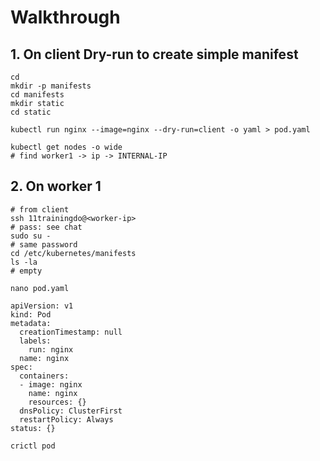 # Walkthrough 

## 1. On client Dry-run to create simple manifest 

```
cd
mkdir -p manifests
cd manifests
mkdir static
cd static
```

```
kubectl run nginx --image=nginx --dry-run=client -o yaml > pod.yaml 
```

```
kubectl get nodes -o wide
# find worker1 -> ip -> INTERNAL-IP
```

## 2. On worker 1

```
# from client
ssh 11trainingdo@<worker-ip>
# pass: see chat
sudo su -
# same password
cd /etc/kubernetes/manifests
ls -la
# empty
```

```
nano pod.yaml
```

```
apiVersion: v1
kind: Pod
metadata:
  creationTimestamp: null
  labels:
    run: nginx
  name: nginx
spec:
  containers:
  - image: nginx
    name: nginx
    resources: {}
  dnsPolicy: ClusterFirst
  restartPolicy: Always
status: {}
```

```
crictl pod
```
